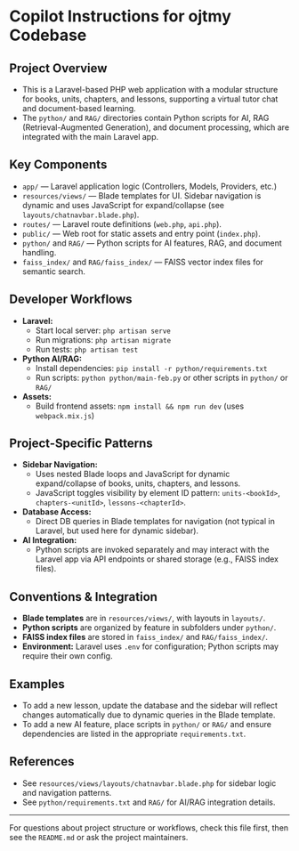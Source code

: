 # Copilot Instructions for ojtmy Codebase

## Project Overview
- This is a Laravel-based PHP web application with a modular structure for books, units, chapters, and lessons, supporting a virtual tutor chat and document-based learning.
- The `python/` and `RAG/` directories contain Python scripts for AI, RAG (Retrieval-Augmented Generation), and document processing, which are integrated with the main Laravel app.

## Key Components
- `app/` — Laravel application logic (Controllers, Models, Providers, etc.)
- `resources/views/` — Blade templates for UI. Sidebar navigation is dynamic and uses JavaScript for expand/collapse (see `layouts/chatnavbar.blade.php`).
- `routes/` — Laravel route definitions (`web.php`, `api.php`).
- `public/` — Web root for static assets and entry point (`index.php`).
- `python/` and `RAG/` — Python scripts for AI features, RAG, and document handling.
- `faiss_index/` and `RAG/faiss_index/` — FAISS vector index files for semantic search.

## Developer Workflows
- **Laravel:**
  - Start local server: `php artisan serve`
  - Run migrations: `php artisan migrate`
  - Run tests: `php artisan test`
- **Python AI/RAG:**
  - Install dependencies: `pip install -r python/requirements.txt`
  - Run scripts: `python python/main-feb.py` or other scripts in `python/` or `RAG/`
- **Assets:**
  - Build frontend assets: `npm install && npm run dev` (uses `webpack.mix.js`)

## Project-Specific Patterns
- **Sidebar Navigation:**
  - Uses nested Blade loops and JavaScript for dynamic expand/collapse of books, units, chapters, and lessons.
  - JavaScript toggles visibility by element ID pattern: `units-<bookId>`, `chapters-<unitId>`, `lessons-<chapterId>`.
- **Database Access:**
  - Direct DB queries in Blade templates for navigation (not typical in Laravel, but used here for dynamic sidebar).
- **AI Integration:**
  - Python scripts are invoked separately and may interact with the Laravel app via API endpoints or shared storage (e.g., FAISS index files).

## Conventions & Integration
- **Blade templates** are in `resources/views/`, with layouts in `layouts/`.
- **Python scripts** are organized by feature in subfolders under `python/`.
- **FAISS index files** are stored in `faiss_index/` and `RAG/faiss_index/`.
- **Environment:** Laravel uses `.env` for configuration; Python scripts may require their own config.

## Examples
- To add a new lesson, update the database and the sidebar will reflect changes automatically due to dynamic queries in the Blade template.
- To add a new AI feature, place scripts in `python/` or `RAG/` and ensure dependencies are listed in the appropriate `requirements.txt`.

## References
- See `resources/views/layouts/chatnavbar.blade.php` for sidebar logic and navigation patterns.
- See `python/requirements.txt` and `RAG/` for AI/RAG integration details.

---
For questions about project structure or workflows, check this file first, then see the `README.md` or ask the project maintainers.
